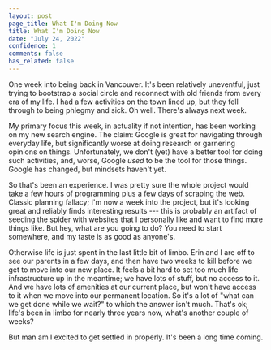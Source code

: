 ```yaml
---
layout: post
page_title: What I'm Doing Now
title: What I'm Doing Now
date: "July 24, 2022"
confidence: 1
comments: false
has_related: false
---
```


One week into being back in Vancouver. It's been relatively uneventful, just
trying to bootstrap a social circle and reconnect with old friends from every
era of my life. I had a few activities on the town lined up, but they fell
through to being phlegmy and sick. Oh well. There's always next week.

My primary focus this week, in actuality if not intention, has been working on
my new search engine. The claim: Google is great for navigating through everyday
life, but significantly worse at doing research or garnering opinions on things.
Unfortunately, we don't (yet) have a better tool for doing such activities, and,
worse, Google *used* to be the tool for those things. Google has changed, but
mindsets haven't yet.

So that's been an experience. I was pretty sure the whole project would take a
few hours of programming plus a few days of scraping the web. Classic planning
fallacy; I'm now a week into the project, but it's looking great and reliably
finds interesting results --- this is probably an artifact of seeding the spider
with websites that I personally like and want to find more things like. But hey,
what are you going to do? You need to start somewhere, and my taste is as good
as anyone's.

Otherwise life is just spent in the last little bit of limbo. Erin and I are off
to see our parents in a few days, and then have two weeks to kill before we get
to move into our new place. It feels a bit hard to set too much life
infrastructure up in the meantime; we have lots of stuff, but no access to it.
And we have lots of amenities at our current place, but won't have access to it
when we move into our permanent location. So it's a lot of "what can we get done
while we wait?" to which the answer isn't much. That's ok; life's been in limbo
for nearly three years now, what's another couple of weeks?

But man am I excited to get settled in properly. It's been a long time coming.

